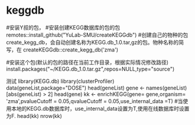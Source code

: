 # keggdb
#安装Y叔的包，
#安装创建KEGG数据库的包的包
remotes::install_github("YuLab-SMU/createKEGGdb")
#创建自己的物种的包create_kegg_db，会自动创建名称为KEGG.db_1.0.tar,gz的包。物种名称的简写，在
createKEGGdb::create_kegg_db('zma')

#安装这个包(默认的包的路径在当前工作目录，根据实际情况修改路径)
install.packages("~/KEGG.db_1.0.tar.gz",repos=NULL,type="source")

测试
library(KEGG.db)
library(clusterProfiler)
data(geneList,package="DOSE")
head(geneList)
gene <- names(geneList)[abs(geneList) > 2]
head(gene)
kk <- enrichKEGG(gene= gene,organism= 'zma',pvalueCutoff = 0.05,qvalueCutoff = 0.05,use_internal_data =T)
#当使用本地的KEGG.db数据库时，use_internal_data设置为T,使用在线数据库时设置为F.
head(kk)
nrow(kk)
